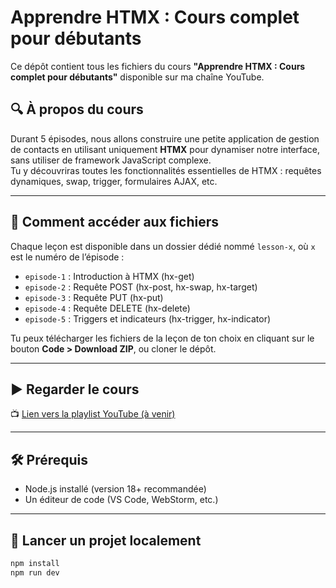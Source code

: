 # Apprendre HTMX : Cours complet pour débutants

Ce dépôt contient tous les fichiers du cours **"Apprendre HTMX : Cours complet pour débutants"** disponible sur ma chaîne YouTube.

## 🔍 À propos du cours

Durant 5 épisodes, nous allons construire une petite application de gestion de contacts en utilisant uniquement **HTMX** pour dynamiser notre interface, sans utiliser de framework JavaScript complexe.  
Tu y découvriras toutes les fonctionnalités essentielles de HTMX : requêtes dynamiques, swap, trigger, formulaires AJAX, etc.

---

## 📁 Comment accéder aux fichiers

Chaque leçon est disponible dans un dossier dédié nommé `lesson-x`, où `x` est le numéro de l’épisode :

- `episode-1` : Introduction à HTMX (hx-get)
- `episode-2` : Requête POST (hx-post, hx-swap, hx-target)
- `episode-3` : Requête PUT (hx-put)
- `episode-4` : Requête DELETE (hx-delete)
- `episode-5` : Triggers et indicateurs (hx-trigger, hx-indicator)

Tu peux télécharger les fichiers de la leçon de ton choix en cliquant sur le bouton **Code > Download ZIP**, ou cloner le dépôt.

---

## ▶️ Regarder le cours

📺 [Lien vers la playlist YouTube (à venir)](#)

---

## 🛠 Prérequis

- Node.js installé (version 18+ recommandée)
- Un éditeur de code (VS Code, WebStorm, etc.)

---

## 🚀 Lancer un projet localement

```bash
npm install
npm run dev
